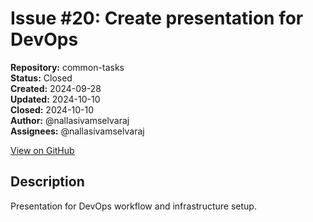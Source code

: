 # Issue #20: Create presentation for DevOps

**Repository:** common-tasks  
**Status:** Closed  
**Created:** 2024-09-28  
**Updated:** 2024-10-10  
**Closed:** 2024-10-10  
**Author:** @nallasivamselvaraj  
**Assignees:** @nallasivamselvaraj  

[View on GitHub](https://github.com/Simtestlab/common-tasks/issues/20)

## Description

Presentation for DevOps workflow and infrastructure setup.